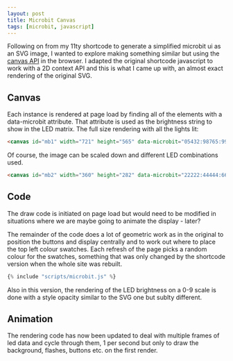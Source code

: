 ```yaml
---
layout: post
title: Microbit Canvas
tags: [microbit, javascript]
---
```


Following on from my 11ty shortcode to generate a simplified microbit ui as an SVG image, I wanted to explore making something 
similar but using the [canvas API](https://developer.mozilla.org/en-US/docs/Web/API/Canvas_API) in the browser. I 
adapted the original shortcode javascript to work with a 2D context API 
and this is what I came up with, an almost exact rendering of the original SVG.


## Canvas

Each instance is rendered at page load by finding all of the elements with a data-microbit attribute. That attribute is used as the 
brightness string to show in the LED matrix. The full size rendering with all the lights lit:

```html
<canvas id="mb1" width="721" height="565" data-microbit="05432:98765:99999:99999:99990"></canvas>
```

<canvas id="mb1" width="721" height="565" data-microbit="05432:98765:99999:99999:99990"></canvas>


Of course, the image can be scaled down and different LED combinations used.

```html
<canvas id="mb2" width="360" height="282" data-microbit="22222:44444:66666:88888:99999"></canvas>
```

<canvas id="mb2" width="360" height="282" data-microbit="22222:44444:66666:88888:99999"></canvas>


## Code

The draw code is initiated on page load but would need to be modified in situations where we are maybe going to 
animate the display - later?

The remainder of the code does a lot of geometric work as in the original to position the buttons and display centrally 
and to work out where to place the top left colour swatches. Each refresh of the page picks a random colour for the 
swatches, something that was only changed by the shortcode version when the whole site was rebuilt.

```js
{% include "scripts/microbit.js" %}
```

Also in this version, the rendering of the LED brightness on a 0-9 scale is done with a style opacity similar to the SVG one 
but sublty different.


## Animation

The rendering code has now been updated to deal with multiple frames of led data and cycle through them, 1 per second but only to draw 
the background, flashes, buttons etc. on the first render. 

<canvas id="mb3" width="360" height="282" data-microbit="22222:44444:66666:88888:99999|99999:00000:99999:00000:99999"></canvas>

